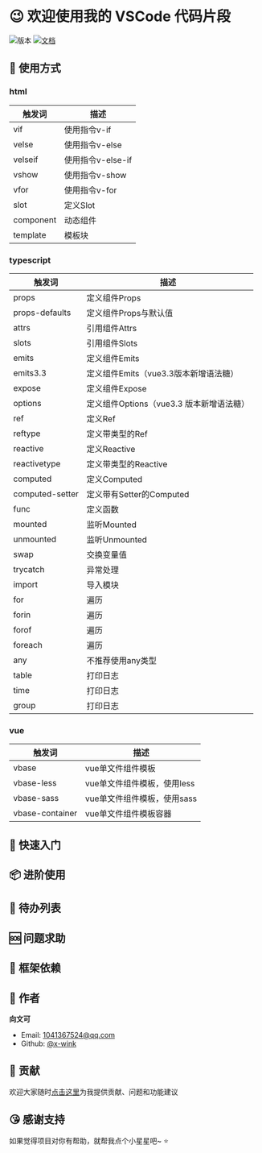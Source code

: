 # 😉 欢迎使用我的 VSCode 代码片段

![版本](https://img.shields.io/badge/version-1.0.5-blue.svg?cacheSeconds=2592000)
[![文档](https://img.shields.io/badge/documentation-yes-brightgreen.svg)](https://github.com/x-wink/wink-snippets#readme)

## 💎 使用方式

### html

| 触发词    | 描述              |
| --------- | ----------------- |
| vif       | 使用指令v-if      |
| velse     | 使用指令v-else    |
| velseif   | 使用指令v-else-if |
| vshow     | 使用指令v-show    |
| vfor      | 使用指令v-for     |
| slot      | 定义Slot          |
| component | 动态组件          |
| template  | 模板块            |

### typescript

| 触发词          | 描述                                     |
| --------------- | ---------------------------------------- |
| props           | 定义组件Props                            |
| props-defaults  | 定义组件Props与默认值                    |
| attrs           | 引用组件Attrs                            |
| slots           | 引用组件Slots                            |
| emits           | 定义组件Emits                            |
| emits3.3        | 定义组件Emits（vue3.3版本新增语法糖）    |
| expose          | 定义组件Expose                           |
| options         | 定义组件Options（vue3.3 版本新增语法糖） |
| ref             | 定义Ref                                  |
| reftype         | 定义带类型的Ref                          |
| reactive        | 定义Reactive                             |
| reactivetype    | 定义带类型的Reactive                     |
| computed        | 定义Computed                             |
| computed-setter | 定义带有Setter的Computed                 |
| func            | 定义函数                                 |
| mounted         | 监听Mounted                              |
| unmounted       | 监听Unmounted                            |
| swap            | 交换变量值                               |
| trycatch        | 异常处理                                 |
| import          | 导入模块                                 |
| for             | 遍历                                     |
| forin           | 遍历                                     |
| forof           | 遍历                                     |
| foreach         | 遍历                                     |
| any             | 不推荐使用any类型                        |
| table           | 打印日志                                 |
| time            | 打印日志                                 |
| group           | 打印日志                                 |

### vue

| 触发词          | 描述                        |
| --------------- | --------------------------- |
| vbase           | vue单文件组件模板           |
| vbase-less      | vue单文件组件模板，使用less |
| vbase-sass      | vue单文件组件模板，使用sass |
| vbase-container | vue单文件组件模板容器       |

## 📖 快速入门

## 📦 进阶使用

## 📄 待办列表

## 🆘 问题求助

## 🎯 框架依赖

## 👤 作者

**向文可**

-   Email: 1041367524@qq.com
-   Github: [@x-wink](https://github.com/x-wink)

## 🤝 贡献

欢迎大家随时[点击这里](https://github.com/x-wink/wink-snippets/issues)为我提供贡献、问题和功能建议

## 😘 感谢支持

如果觉得项目对你有帮助，就帮我点个小星星吧~ ⭐️
